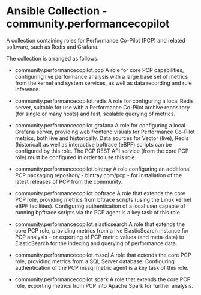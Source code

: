# Ansible Collection - community.performancecopilot

A collection containing roles for Performance Co-Pilot (PCP)
and related software, such as Redis and Grafana.

The collection is arranged as follows:

- community.performancecopilot.pcp
  A role for core PCP capabilities, configuring live performance
  analysis with a large base set of metrics from the kernel and
  system services, as well as data recording and rule inference.

- community.performancecopilot.redis
  A role for configuring a local Redis server, suitable for use
  with a Performance Co-Pilot archive repository (for single or
  many hosts) and fast, scalable querying of metrics.

- community.performancecopilot.grafana
  A role for configuring a local Grafana server, providing web
  frontend visuals for Performance Co-Pilot metrics, both live
  and historically.
  Data sources for Vector (live), Redis (historical) as well as
  interactive bpftrace (eBPF) scripts can be configured by this
  role.  The PCP REST API service (from the core PCP role) must
  be configured in order to use this role.

- community.performancecopilot.bintray
  A role configuring an additional PCP packaging repository -
  bintray.com/pcp - for installation of the latest releases of
  PCP from the community.

- community.performancecopilot.bpftrace
  A role that extends the core PCP role, providing metrics from
  bftrace scripts (using the Linux kernel eBPF facilities).
  Configuring authentication of a local user capable of running
  bpftrace scripts via the PCP agent is a key task of this role.

- community.performancecopilot.elasticsearch
  A role that extends the core PCP role, providing metrics from
  a live ElasticSearch instance for PCP analysis - or exporting
  of PCP metric values (and meta-data) to ElasticSearch for the
  indexing and querying of performance data.

- community.performancecopilot.mssql
  A role that extends the core PCP role, providing metrics from
  a SQL Server database.  Configuring authentication of the PCP
  mssql metric agent is a key task of this role.

- community.performancecopilot.spark
  A role that extends the core PCP role, exporting metrics from
  PCP into Apache Spark for further analysis.
